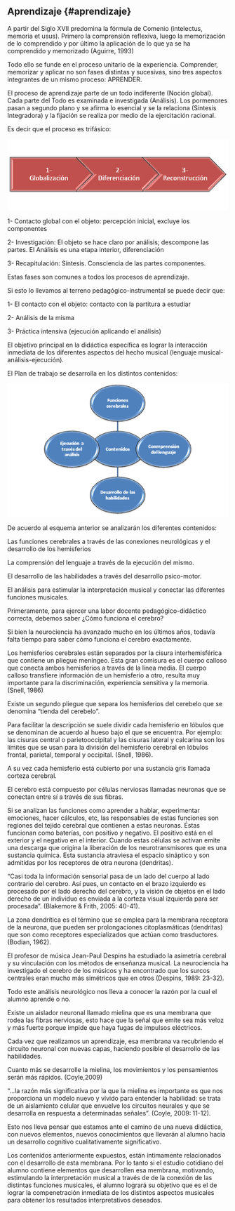 ## Aprendizaje {#aprendizaje}

A partir del Siglo XVII predomina la fórmula de Comenio (intelectus, memoria et usus). Primero la comprensión reflexiva, luego la memorización de lo comprendido y por último la aplicación de lo que ya se ha comprendido y memorizado (Aguirre, 1993)

Todo ello se funde en el proceso unitario de la experiencia. Comprender, memorizar y aplicar no son fases distintas y sucesivas, sino tres aspectos integrantes de un mismo proceso: APRENDER.

El proceso de aprendizaje parte de un todo indiferente (Noción global). Cada parte del Todo es examinada e investigada (Análisis). Los pormenores pasan a segundo plano y se afirma lo esencial y se la relaciona (Síntesis Integradora) y la fijación se realiza por medio de la ejercitación racional.

Es decir que el proceso es trifásico:

![](/images/image4.png)

1-   Contacto global con el objeto: percepción inicial, excluye los componentes

2-      Investigación: El objeto se hace claro por análisis; descompone las partes. El Análisis es una etapa interior, diferenciación

3-       Recapitulación: Síntesis. Consciencia de las partes componentes.

Estas fases son comunes a todos los procesos de aprendizaje.

Si esto lo llevamos al terreno pedagógico-instrumental se puede decir que:

1-      El contacto con el objeto: contacto con la partitura a estudiar

2-      Análisis de la misma

3-      Práctica intensiva (ejecución aplicando el análisis)

El objetivo principal en la didáctica específica es lograr la interacción inmediata de los diferentes aspectos del hecho musical (lenguaje musical-análisis-ejecución).

El Plan de trabajo se desarrolla en los distintos contenidos:

![](/images/image5.png)

De acuerdo al esquema anterior se analizarán los diferentes contenidos:

 Las funciones cerebrales a través de las conexiones neurológicas y el desarrollo de los hemisferios

La comprensión del lenguaje a través de la ejecución del mismo.

 El desarrollo de las habilidades a través del desarrollo psico-motor.

 El análisis para estimular la interpretación musical y conectar las diferentes funciones musicales.

Primeramente, para ejercer una labor docente pedagógico-didáctico correcta, debemos saber ¿Cómo funciona el cerebro?

Si bien la neurociencia ha avanzado mucho en los últimos años, todavía falta tiempo para saber cómo funciona el cerebro exactamente.

Los hemisferios cerebrales están separados  por la cisura interhemisférica que contiene un pliegue meníngeo. Esta gran comisura es el cuerpo calloso que conecta ambos hemisferios a través de la línea media. El cuerpo calloso transfiere información de un hemisferio a otro, resulta muy importante para la discriminación, experiencia sensitiva y la memoria. (Snell, 1986)

Existe un segundo pliegue que separa los hemisferios del cerebelo que se denomina “tienda del cerebelo”.

Para facilitar la descripción se suele dividir cada hemisferio en lóbulos que se denominan de acuerdo al hueso bajo el que se encuentra. Por ejemplo: las cisuras central o parietooccipital y las cisuras lateral y calcarina son los límites que se usan para la división del hemisferio cerebral en lóbulos frontal, parietal, temporal y occipital. (Snell, 1986).

A su vez cada hemisferio está cubierto por una sustancia gris llamada corteza cerebral.

El cerebro está compuesto por células nerviosas llamadas neuronas que se conectan entre sí a través de sus fibras.

Si se analizan las funciones como aprender a hablar, experimentar emociones, hacer cálculos, etc, las responsables de estas funciones son regiones del tejido cerebral que contienen a estas neuronas. Éstas funcionan como baterías, con positivo y negativo. El positivo está en el exterior y el negativo en el interior. Cuando estas células se activan emite una descarga que origina la liberación de los neurotransmisores que es una sustancia química. Esta sustancia atraviesa el espacio sináptico y son admitidas por los receptores de otra neurona (dendritas).

“Casi toda la información sensorial pasa de un lado del cuerpo al lado contrario del cerebro. Así pues, un contacto en el brazo izquierdo es procesado por el lado derecho del cerebro, y la visión de objetos en el lado derecho de un individuo es enviada a la corteza visual izquierda para ser procesada”. (Blakemore &amp; Frith, 2005: 40-41).

La zona dendrítica es el término que se emplea para la membrana receptora de la neurona, que pueden ser prolongaciones citoplasmáticas (dendritas) que son como receptores especializados que actúan como trasductores. (Bodian, 1962).

El profesor de música Jean-Paul Despins ha estudiado la asimetría cerebral y su vinculación con los métodos de enseñanza musical. La neurociencia ha investigado el cerebro de los músicos y ha encontrado que los surcos centrales eran mucho más simétricos que en otros (Despins, 1989: 23-32).

Todo este análisis neurológico nos lleva a conocer la razón por la cual el alumno aprende o no.

Existe un aislador neuronal llamado mielina que es una membrana que rodea las fibras nerviosas, esto hace que la señal que emite sea más veloz y más fuerte porque impide que haya fugas de impulsos eléctricos.

Cada vez que realizamos un aprendizaje, esa membrana va recubriendo el circuito neuronal con nuevas capas, haciendo posible el desarrollo de las habilidades.

Cuanto más se desarrolle la mielina, los movimientos y los pensamientos serán más rápidos. (Coyle,2009)

“…la razón más significativa por la que la mielina es importante es que nos proporciona un modelo nuevo y vívido para entender la habilidad: se trata de un aislamiento celular que envuelve los circuitos neurales y que se desarrolla en respuesta a determinadas señales”. (Coyle, 2009: 11-12).

Esto nos lleva pensar que estamos ante el camino de una nueva didáctica, con nuevos elementos, nuevos conocimientos que llevarán al alumno hacia un desarrollo cognitivo cualitativamente significativo.

Los contenidos anteriormente expuestos, están íntimamente relacionados con el desarrollo de esta membrana. Por lo tanto si el estudio cotidiano del alumno contiene elementos que desarrollen esa membrana, motivando, estimulando la interpretación musical a través de de la conexión de las distintas funciones musicales, el alumno logrará su objetivo que es el de lograr la compenetración inmediata de los distintos aspectos musicales para obtener los resultados interpretativos deseados.